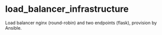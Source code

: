 # load_balancer_infrastructure
Load balancer nginx (round-robin) and two endpoints (flask), provision by Ansible.
